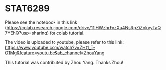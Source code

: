 # STAT6289

Please see the notebook in this link (https://colab.research.google.com/drive/11lHWzhrFvzXu4NsRpZiZokyyTaQ7YEhQ?usp=sharing) for colab tutorial. 

The video is uploaded to youtube, please refer to this link: https://www.youtube.com/watch?v=ZHt1_T-O1Mg&feature=youtu.be&ab_channel=ZhouYang 

This tutorial was contributed by Zhou Yang.  Thanks Zhou! 
